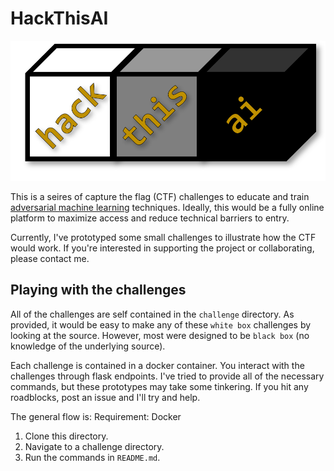 # HackThisAI
![logo](htai.png)

This is a seires of capture the flag (CTF) challenges to educate and train [adversarial machine learning](https://en.wikipedia.org/wiki/Adversarial_machine_learning) techniques. Ideally, this would be a fully online platform to maximize access and reduce technical barriers to entry.  

Currently, I've prototyped some small challenges to illustrate how the CTF would work. If you're interested in supporting the project or collaborating, please contact me.  

## Playing with the challenges

All of the challenges are self contained in the `challenge` directory. As provided, it would be easy to make any of these `white box` challenges by looking at the source. However, most were designed to be `black box` (no knowledge of the underlying source).  

Each challenge is contained in a docker container. You interact with the challenges through flask endpoints. I've tried to provide all of the necessary commands, but these prototypes may take some tinkering. If you hit any roadblocks, post an issue and I'll try and help.

The general flow is:
Requirement: Docker
1. Clone this directory.
2. Navigate to a challenge directory.
3. Run the commands in `README.md`.
